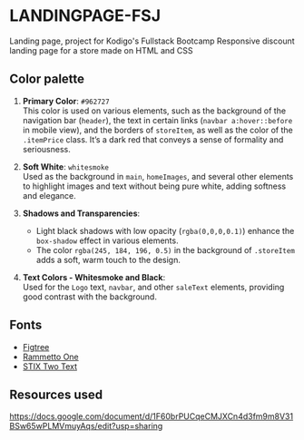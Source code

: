 # LANDINGPAGE-FSJ

Landing page, project for Kodigo's Fullstack Bootcamp
Responsive discount landing page for a store made on HTML and CSS

## Color palette

1. **Primary Color**: `#962727`  
   This color is used on various elements, such as the background of the navigation bar (`header`), the text in certain links (`navbar a:hover::before` in mobile view), and the borders of `storeItem`, as well as the color of the `.itemPrice` class. It’s a dark red that conveys a sense of formality and seriousness.

2. **Soft White**: `whitesmoke`  
   Used as the background in `main`, `homeImages`, and several other elements to highlight images and text without being pure white, adding softness and elegance.

3. **Shadows and Transparencies**:  
   - Light black shadows with low opacity (`rgba(0,0,0,0.1)`) enhance the `box-shadow` effect in various elements.
   - The color `rgba(245, 184, 196, 0.5)` in the background of `.storeItem` adds a soft, warm touch to the design.

4. **Text Colors - Whitesmoke and Black**:  
   Used for the `Logo` text, `navbar`, and other `saleText` elements, providing good contrast with the background.

## Fonts

* [Figtree](https://fonts.google.com/specimen/Figtree)
* [Rammetto One](https://fonts.google.com/specimen/Rammetto+One)
* [STIX Two Text](https://fonts.google.com/specimen/STIX+Two+Text)

## Resources used

https://docs.google.com/document/d/1F60brPUCqeCMJXCn4d3fm9m8V31BSw65wPLMVmuyAqs/edit?usp=sharing
